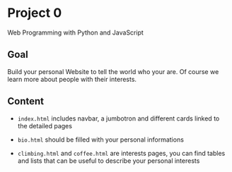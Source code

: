 # Project 0

Web Programming with Python and JavaScript

## Goal

Build your personal Website to tell the world who your are. Of course we learn more about people with their interests.

## Content

* `index.html` includes navbar, a jumbotron and different cards linked to the detailed pages
* `bio.html` should be filled with your personal informations

* `climbing.html` and `coffee.html` are interests pages, you can find tables and lists that can be useful to describe your personal interests
